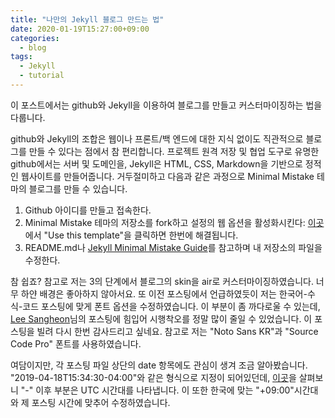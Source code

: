 ```yaml
---
title: "나만의 Jekyll 블로그 만드는 법"
date: 2020-01-19T15:27:00+09:00
categories:
  - blog
tags:
  - Jekyll
  - tutorial
---
```


이 포스트에서는 github와 Jekyll을 이용하여 블로그를 만들고 커스터마이징하는 법을 다룹니다.

github와 Jekyll의 조합은 웹이나 프론트/백 엔드에 대한 지식 없이도 직관적으로 블로그를 만들 수 있다는 점에서 참 편리합니다. 프로젝트 원격 저장 및 협업 도구로 유명한 github에서는 서버 및 도메인을, Jekyll은  HTML, CSS, Markdown을 기반으로 정적인 웹사이트를 만들어줍니다. 거두절미하고 다음과 같은 과정으로 Minimal Mistake 테마의 블로그를 만들 수 있습니다.

1. Github 아이디를 만들고 접속한다.
2. Minimal Mistake 테마의 저장소를 fork하고 설정의 웹 옵션을 활성화시킨다: [이곳][jekyll-start]에서 "Use this template"을 클릭하면 한번에 해결됩니다.
3. README.md나 [Jekyll Minimal Mistake Guide][jekyll-guide]를 참고하며 내 저장소의 파일을 수정한다. 

참 쉽죠? 참고로 저는 3의 단계에서 블로그의 skin을 air로 커스터마이징하였습니다. 너무 하얀 배경은 좋아하지 않아서요. 또 이전 포스팅에서 언급하였듯이 저는 한국어-수식-코드 포스팅에 맞게 폰트 옵션을 수정하였습니다. 이 부분이 좀 까다로울 수 있는데, [Lee Sangheon][jekyll-font]님의 포스팅에 힘입어 시행착오를 정말 많이 줄일 수 있었습니다. 이 포스팅을 빌려 다시 한번 감사드리고 싶네요. 참고로 저는 "Noto Sans KR"과 "Source Code Pro" 폰트를 사용하였습니다. 

여담이지만, 각 포스팅 파일 상단의 date 항목에도 관심이 생겨 조금 알아봤습니다. "2019-04-18T15:34:30-04:00"와 같은 형식으로 지정이 되어있던데, [이곳][jekyll-date]을 살펴보니 "-" 이후 부분은 UTC 시간대를 나타냅니다. 이 또한 한국에 맞는 "+09:00"시간대와 제 포스팅 시간에 맞추어 수정하였습니다.

[jekyll-start]: https://github.com/mmistakes/mm-github-pages-starter
[jekyll-guide]: https://mmistakes.github.io/minimal-mistakes/docs/quick-start-guide/
[jekyll-font]: https://evenharder.github.io/blog/jekyll-change-fonts/
[jekyll-date]: https://anupumpant.github.io/blog/ISO8601/
